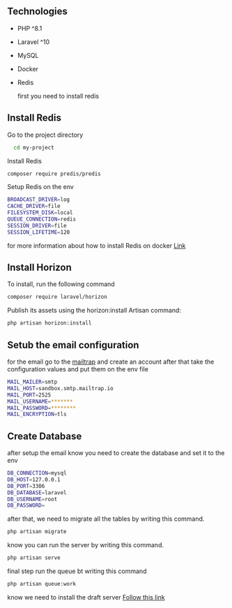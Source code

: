 ## Technologies

* PHP ^8.1
* Laravel ^10 
* MySQL 
* Docker
* Redis

  first you need to install redis 

## Install Redis 
Go to the project directory
```bash
  cd my-project
```
Install Redis

```bash 
composer require predis/predis
```
Setup Redis on the env 

```bash 
BROADCAST_DRIVER=log
CACHE_DRIVER=file
FILESYSTEM_DISK=local
QUEUE_CONNECTION=redis
SESSION_DRIVER=file
SESSION_LIFETIME=120
```
for more information about how to install Redis on docker [Link](https://hub.docker.com/_/redis) 

##  Install Horizon
To install, run the following command

```bash
composer require laravel/horizon
```
 Publish its assets using the horizon:install Artisan command: 
```bash 
php artisan horizon:install 
```

## Setub the email configuration
for the email go to the [mailtrap](https://mailtrap.io/) and create an account after that take the configuration values and put them on the env file 

```bash 
MAIL_MAILER=smtp
MAIL_HOST=sandbox.smtp.mailtrap.io
MAIL_PORT=2525
MAIL_USERNAME=*******
MAIL_PASSWORD=********
MAIL_ENCRYPTION=tls
```
## Create Database 

after setup the email know you need to create the database and set it to the env 

```bash 
DB_CONNECTION=mysql
DB_HOST=127.0.0.1
DB_PORT=3306
DB_DATABASE=laravel
DB_USERNAME=root
DB_PASSWORD=
```  
after that, we need to migrate all the tables by writing this command.
 
```bash
php artisan migrate
```

know you can run the server by writing this command. 

```bash
php artisan serve
```
final step run the queue bt writing this command 
``` bash 
php artisan queue:work 
```

know we need to install the draft server [Follow this link](https://github.com/Aamer99/Am-server-side/tree/main/DraftServer)
